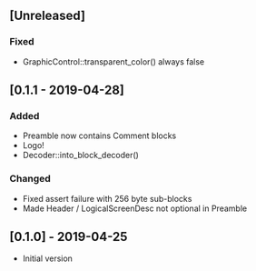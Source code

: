 ## [Unreleased]

### Fixed
* GraphicControl::transparent_color() always false

## [0.1.1 - 2019-04-28]
### Added
* Preamble now contains Comment blocks
* Logo!
* Decoder::into_block_decoder()
### Changed
* Fixed assert failure with 256 byte sub-blocks
* Made Header / LogicalScreenDesc not optional in Preamble

## [0.1.0] - 2019-04-25
* Initial version
